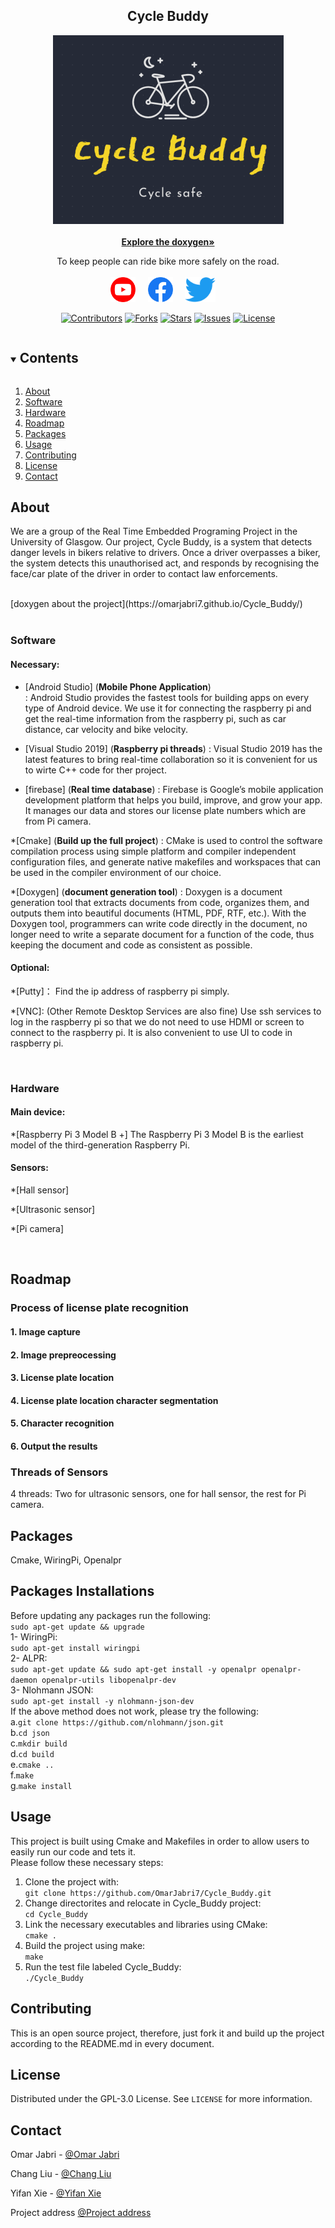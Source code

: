 <h2 align="center">Cycle Buddy</h2>  
<p align="center">
  <a href="https://github.com/OmarJabri7/Cycle_Buddy">
    <img src="https://github.com/Yifan-Xie/Image/blob/Cycle_Buddy/pictures/Logo.png" alt="Logo" >
  </a>
    <br />
    <br />
    <a href="https://omarjabri7.github.io/Cycle_Buddy/"><strong>Explore the doxygen»</strong></a>  
  <p align="center">
    To keep people can ride bike more safely on the road.
    <br />
    <br />
    <a href="https://www.youtube.com/channel/UC4mHw6LXU8YYIvdZxgI5Btw"><img height=40 src="Images/youtube_social_circle_red.png"></img></a>&nbsp;&nbsp;&nbsp;&nbsp;
    <a href=""><img height=40 src="Images/f_logo_RGB-Blue_1024.png"></img></a>&nbsp;&nbsp;&nbsp;&nbsp;
    <a href=""><img height=40 src="Images/2021%20Twitter%20logo%20-%20blue.png"></img></a>&nbsp;&nbsp;&nbsp;&nbsp;
    <br />

<div align="center">
  
[![Contributors](https://img.shields.io/github/contributors/OmarJabri7/Cycle_Buddy.svg?style=for-the-badge)](https://github.com/OmarJabri7/Cycle_Buddy/graphs/contributors)
[![Forks](https://img.shields.io/github/forks/OmarJabri7/Cycle_Buddy.svg?style=for-the-badge)](https://github.com/OmarJabri7/Cycle_Buddy/network/members)
[![Stars](https://img.shields.io/github/stars/OmarJabri7/Cycle_Buddy.svg?style=for-the-badge)](https://github.com/OmarJabri7/Cycle_Buddy/stargazers)
[![Issues](https://img.shields.io/github/issues/OmarJabri7/Cycle_Buddy.svg?style=for-the-badge)](https://github.com/OmarJabri7/Cycle_Buddy/issues)
[![License](https://img.shields.io/github/license/OmarJabri7/Cycle_Buddy.svg?style=for-the-badge)](https://github.com/OmarJabri7/Cycle_Buddy/blob/main/LICENSE)
</div>
  
<!-- TOC -->
<details open="open">
  <summary><h2 style="display: inline-block">Contents</h2></summary>
  <ol>
    <li><a href="#about">About</a>
    <li><a href="#software">Software</a></li>
    <li><a href="#hardware">Hardware</a></li>       
    </li>
    <li><a href="#roadmap">Roadmap</a></li>
    <li><a href="#Packages">Packages</a>
    <li><a href="#usage">Usage</a></li>
    <li><a href="#contributing">Contributing</a></li>
    <li><a href="#license">License</a></li>
    <li><a href="#contact">Contact</a></li>
  </ol>
</details>

<!-- Project descirption -->
## About
We are a group of the Real Time Embedded Programing Project in the University of Glasgow. Our project, Cycle Buddy, is a system that detects danger levels in bikers relative to drivers. Once a driver overpasses a biker, the system detects this unauthorised act, and responds by recognising the face/car plate of the driver in order to contact law enforcements.

<br />
[doxygen about the project](https://omarjabri7.github.io/Cycle_Buddy/)
<br />
<div align="center"> 
<br />  
</div>

### Software

#### Necessary:
* [Android Studio] (**Mobile Phone Application**) <br>: 
Android Studio provides the fastest tools for building apps on every type of Android device. We use it for connecting the raspberry pi and get the real-time information from the raspberry pi, such as car distance, car velocity and bike velocity.
 
* [Visual Studio 2019] (**Raspberry pi threads**) :
Visual Studio 2019 has the latest features to bring real-time collaboration so it is convenient for us to wirte C++ code for ther project.

* [firebase] (**Real time database**) :
Firebase is Google’s mobile application development platform that helps you build, improve, and grow your app. It manages our data and stores our license plate numbers which are from Pi camera.

*[Cmake] (**Build up the full project**) :
CMake is used to control the software compilation process using simple platform and compiler independent configuration files, and generate native makefiles and workspaces that can be used in the compiler environment of our choice.

*[Doxygen] (**document generation tool**) : 
Doxygen is a document generation tool that extracts documents from code, organizes them, and outputs them into beautiful documents (HTML, PDF, RTF, etc.).
With the Doxygen tool, programmers can write code directly in the document, no longer need to write a separate document for a function of the code, thus keeping the document and code as consistent as possible.

#### Optional: 
*[Putty]：
Find the ip address of raspberry pi simply. 

*[VNC]: (Other Remote Desktop Services are also fine) 
Use ssh services to log in the raspberry pi so that we do not need to use HDMI or screen to connect to the raspberry pi. It is also convenient to use UI to code in raspberry pi.
 
<br />

### Hardware
#### Main device:
*[Raspberry Pi 3 Model B +] 
The Raspberry Pi 3 Model B is the earliest model of the third-generation Raspberry Pi.

#### Sensors:
*[Hall sensor]

*[Ultrasonic sensor]

*[Pi camera]

<br />

## Roadmap
### Process of license plate recognition
#### 1. Image capture
#### 2. Image prepreocessing
#### 3. License plate location
#### 4. License plate location character segmentation
#### 5. Character recognition 
#### 6. Output the results

### Threads of Sensors 
4 threads: Two for ultrasonic sensors, one for hall sensor, the rest for Pi camera.

<!-- Getting Started -->
## Packages
Cmake, WiringPi, Openalpr

<!-- Installations -->
## Packages Installations
Before updating any packages run the following:<br>
`sudo apt-get update && upgrade`<br>
1- WiringPi:<br>
`sudo apt-get install wiringpi`<br/>
2- ALPR: <br>
`sudo apt-get update && sudo apt-get install -y openalpr openalpr-daemon openalpr-utils libopenalpr-dev`<br>
3- Nlohmann JSON: <br>
`sudo apt-get install -y nlohmann-json-dev`<br>
If the above method does not work, please try the following:<br>
a.`git clone https://github.com/nlohmann/json.git`<br>
b.`cd json`<br>
c.`mkdir build`<br>
d.`cd build`<br>
e.`cmake ..`<br>
f.`make`<br>
g.`make install`

<!-- Usage -->
## Usage
This project is built using Cmake and Makefiles in order to allow users to easily run our code and tets it.<br/>
Please follow these necessary steps: <br/>
1. Clone the project with: <br/>
`git clone https://github.com/OmarJabri7/Cycle_Buddy.git`<br/>
2. Change directorites and relocate in Cycle_Buddy project: <br/>
`cd Cycle_Buddy`<br/>
3. Link the necessary executables and libraries using CMake: <br/>
`cmake .`<br/>
4. Build the project using make: <br/>
`make`<br/>
5. Run the test file labeled Cycle_Buddy: <br/>
`./Cycle_Buddy`<br/>

<!-- Contributing -->
## Contributing
This is an open source project, therefore, just fork it and build up the project according to the README.md in every document.

<!-- License -->
## License
Distributed under the GPL-3.0 License. See `LICENSE` for more information.

<!-- Contact Info -->
## Contact

Omar Jabri - [@Omar Jabri](https://github.com/OmarJabri7)
<br />

Chang Liu - [@Chang Liu](https://github.com/Cliu1993)
<br />

Yifan Xie - [@Yifan Xie](https://github.com/Yifan-Xie)
<br />

Project address [@Project address](https://github.com/OmarJabri7/Cycle_Buddy)

